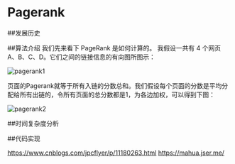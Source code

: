 # Pagerank
##发展历史

##算法介绍
我们先来看下 PageRank 是如何计算的。
我假设一共有 4 个网页 A、B、C、D。它们之间的链接信息的有向图所图示：

![pagerank1](https://github.com/zacrossover/python/assets/15845563/06eada68-13c7-40eb-aa17-897085eaf355)


页面的Pagerank就等于所有入链的分数总和。我们假设每个页面的分数是平均分配给所有出链的，令所有页面的总分数都是1，为各边加权，可以得到下图：

![pagerank2](https://github.com/zacrossover/python/assets/15845563/5f9e4ecf-eb88-43bb-a192-11fadf0e7d67)



##时间复杂度分析

##代码实现

https://www.cnblogs.com/jpcflyer/p/11180263.html
https://mahua.jser.me/
